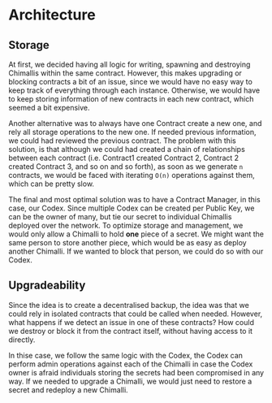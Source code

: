 # Architecture

## Storage

At first, we decided having all logic for writing, spawning and destroying Chimallis within the same contract. However, this makes upgrading or blocking contracts a bit of an issue, since we would have no easy way to keep track of everything through each instance. Otherwise, we would have to keep storing information of new contracts in each new contract, which seemed a bit expensive.

Another alternative was to always have one Contract create a new one, and rely all storage operations to the new one. If needed previous information, we could had reviewed the previous contract. The problem with this solution, is that although we could had created a chain of relationships between each contract (i.e. Contract1 created Contract 2, Contract 2 created Contract 3, and so on and so forth), as soon as we generate `n` contracts, we would be faced with iterating `O(n)` operations against them, which can be pretty slow.

The final and most optimal solution was to have a Contract Manager, in this case, our Codex. Since multiple Codex can be created per Public Key, we can be the owner of many, but tie our secret to individual Chimallis deployed over the network. To optimize storage and management, we would only allow a Chimalli to hold **one** piece of a secret. We might want the same person to store another piece, which would be as easy as deploy another Chimalli. If we wanted to block that person, we could do so with our Codex.

## Upgradeability

Since the idea is to create a decentralised backup, the idea was that we could rely in isolated contracts that could be called when needed. However, what happens if we detect an issue in one of these contracts? How could we destroy or block it from the contract itself, without having access to it directly.

In thise case, we follow the same logic with the Codex, the Codex can perform admin operations against each of the Chimalli in case the Codex owner is afraid individuals storing the secrets had been compromised in any way. If we needed to upgrade a Chimalli, we would just need to restore a secret and redeploy a new Chimalli.